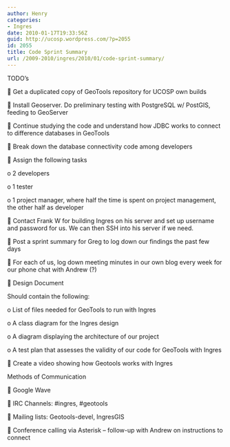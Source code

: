```yaml
---
author: Henry
categories:
- Ingres
date: 2010-01-17T19:33:56Z
guid: http://ucosp.wordpress.com/?p=2055
id: 2055
title: Code Sprint Summary
url: /2009-2010/ingres/2010/01/code-sprint-summary/
---
```


TODO’s
  
 Get a duplicated copy of GeoTools repository for UCOSP own builds
  
 Install Geoserver. Do preliminary testing with PostgreSQL w/ PostGIS, feeding to GeoServer
  
 Continue studying the code and understand how JDBC works to connect to difference databases in GeoTools
  
 Break down the database connectivity code among developers
  
 Assign the following tasks
  
o 2 developers
  
o 1 tester
  
o 1 project manager, where half the time is spent on project management, the other half as developer
  
 Contact Frank W for building Ingres on his server and set up username and password for us. We can then SSH into his server if we need.
  
 Post a sprint summary for Greg to log down our findings the past few days
  
 For each of us, log down meeting minutes in our own blog every week for our phone chat with Andrew (?)
  
 Design Document
  
Should contain the following:
  
o List of files needed for GeoTools to run with Ingres
  
o A class diagram for the Ingres design
  
o A diagram displaying the architecture of our project
  
o A test plan that assesses the validity of our code for GeoTools with Ingres
  
 Create a video showing how Geotools works with Ingres

Methods of Communication
  
 Google Wave
  
 IRC Channels: #ingres, #geotools
  
 Mailing lists: Geotools-devel, IngresGIS
  
 Conference calling via Asterisk – follow-up with Andrew on instructions to connect